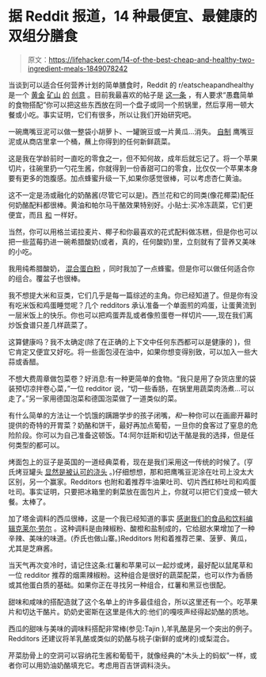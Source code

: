 # 据 Reddit 报道，14 种最便宜、最健康的双组分膳食

> 原文：<https://lifehacker.com/14-of-the-best-cheap-and-healthy-two-ingredient-meals-1849078242>

当谈到可以适合任何营养计划的简单膳食时，Reddit 的 r/eatscheapandhealthy 是一个 [黄金](https://lifehacker.com/10-ways-to-eat-cheap-and-healthy-when-you-dont-have-a-f-1847637443) [矿山](https://lifehacker.com/10-cheap-easy-high-protein-meals-according-to-reddit-1848819522) [的](https://lifehacker.com/how-to-eat-cheap-healthy-and-lazy-according-to-reddi-1847379166) [创意](https://lifehacker.com/10-cheap-and-healthy-cold-lunches-you-should-try-accor-1847166416) 。目前我最喜欢的帖子是 [这一条](https://www.reddit.com/r/EatCheapAndHealthy/comments/oo8uyu/what_are_some_stupidly_easy_food_pairings_that_go/) ，有人要求“愚蠢简单的食物搭配”你可以把这些东西放在同一个盘子或同一个煎锅里，然后享用一顿大餐或小吃。事实证明，它们有很多，所以让我们开始研究吧。

一碗鹰嘴豆泥可以做一整袋小胡萝卜、一罐豌豆或一片黄瓜...消失。 [自制](https://lifehacker.com/to-make-the-best-hummus-peel-your-chickpeas-1846043056) 鹰嘴豆泥或从商店里拿一个桶，蘸上你得到的任何新鲜蔬菜。

这是我在学龄前时一直吃的零食之一，但不知何故，成年后就忘记了。将一个苹果切片，往碗里扔一勺花生酱，你就得到一份香甜可口的零食，比仅仅一个苹果本身要有更多的饱腹感。加点蜂蜜升级一下,如果你感觉很棒，可以考虑杏仁黄油。

这不一定是汤或融化的奶酪酱(尽管它可以是)。西兰花和它的同类(像花椰菜)配任何奶酪配料都很棒。黄油和帕尔马干酪效果特别好。小贴士:买冷冻蔬菜，它们更便宜，而且 [和](https://lifehacker.com/is-frozen-produce-less-nutritious-than-fresh-1493535430) 一样好。

当然，你可以用格兰诺拉麦片、椰子和你最喜欢的花式配料做冻糕，但是你也可以把一些蓝莓扔进一碗希腊酸奶(或者，真的，任何酸奶)里，立刻就有了营养又美味的小吃。

我用纯希腊酸奶， [混合蛋白粉](https://lifehacker.com/mix-protein-powder-into-your-yogurt-1846042865) ，同时我加了一点蜂蜜。但是你可以做任何适合你的组合。覆盆子也很棒。

我不想提大米和豆类，它们几乎是每一篇综述的主角。你已经知道了。但是你有没有吃米饭和鸡蛋睡觉呢？几个 redditors 承认准备一个单面煎的鸡蛋，让蛋黄流到一层米饭上的快乐。你也可以把鸡蛋弄乱或者像煎蛋卷一样切片——,现在我们离炒饭食谱只差几样蔬菜了。

这算健康吗？我不太确定(除了在正确的上下文中任何东西都可以是健康的 )，但它肯定又便宜又好吃。将一些面包浸在油中，如果你想变得别致，可以加入一些大蒜或香醋。

不想大费周章做包菜卷？好消息:有一种更简单的食物。“我只是用了杂货店里的袋装预切凉拌卷心菜，”一位 redditor 说，“切一些香肠，在锅里用蔬菜肉汤煮...可以走了。”另一家用德国泡菜和德国泡菜做了一道类似的菜。

有什么简单的方法让一个饥饿的蹒跚学步的孩子闭嘴，*和*一种你可以在画廊开幕时提供的奇特的开胃菜？奶酪和饼干，最好再加点葡萄，一旦你的食客过了窒息的危险阶段。你可以为自己准备这顿饭。T4:阿尔廷斯和切达干酪是我的选择，但是任何类型的都可以。

烤面包上的豆子是英国的一道经典菜肴，现在是我们采用这一传统的时候了。(亨氏烤豆罐头 [显然是被认可的浇头](https://www.christinascucina.com/beans-on-toast-the-proper-british-way-recipe-by-a-brit/) 。)仔细想想，那和把鹰嘴豆泥涂在吐司上没太大区别，另一个赢家。Redditors 也附和着推荐牛油果吐司、切片西红柿吐司和鸡蛋吐司。事实证明，只要把冰箱里的剩菜放在面包片上，你就可以把它们变成一顿大餐。太棒了。

加了塔金调料的西瓜很棒，这是一个我已经知道的事实 [感谢我们的食品和饮料编辑克莱尔·劳尔](https://lifehacker.com/season-your-popsicles-with-chili-salt-1847072286) 。这种调料是由辣椒粉、酸橙和盐制成的，它给甜水果增加了一种辛辣、美味的味道。(乔氏也做山寨。)Redditors 附和着推荐芒果、菠萝、黄瓜，尤其是芝麻酱。

当天气再次变冷时，请记住这条:红薯和苹果可以一起炒或烤，最好配以鼠尾草和一位 redditor 推荐的烟熏辣椒粉。这种组合是很好的蔬菜配菜，也可以作为香肠或其他蛋白质的基础。如果你正在寻找另一种组合，红薯和黑豆也很配。

甜味和咸味的搭配造就了这个名单上的许多最佳组合，所以这里还有一个。吃苹果片和切达干酪片。奶奶史密斯在这里是伟大的:他们的嘎吱声经得起奶酪的质地。

西瓜的甜味与美味的调味料搭配非常棒(参见:Tajin ),羊乳酪是另一个突出的例子。Redditors 还建议将羊乳酪或类似的奶酪与桃子(新鲜的或烤的)或梨混合。

芹菜肋骨上的空洞可以容纳花生酱和葡萄干，就像经典的“木头上的蚂蚁”一样，或者你可以用奶油奶酪填充它。考虑用百吉饼调料浇头。